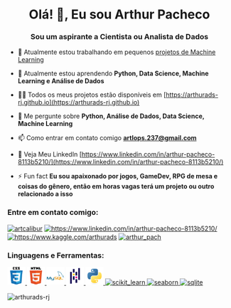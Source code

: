<h1 align="center">Olá! 👋, Eu sou Arthur Pacheco</h1>
<h3 align="center">Sou um aspirante a Cientista ou Analista de Dados</h3>

- 🔭 Atualmente estou trabalhando em pequenos [projetos de Machine Learning](https://github.com/Arthurads-rj/machine-learning-portf-lio)

- 🌱 Atualmente estou aprendendo **Python, Data Science, Machine Learning e Análise de Dados**

- 👨‍💻 Todos os meus projetos estão disponíveis em [https://arthurads-rj.github.io](https://arthurads-rj.github.io)

- 💬 Me pergunte sobre **Python, Análise de Dados, Data Science, Machine Learning**

- 📫 Como entrar em contato comigo **artlops.237@gmail.com**

- 📄 Veja Meu LinkedIn [https://www.linkedin.com/in/arthur-pacheco-8113b5210/](https://www.linkedin.com/in/arthur-pacheco-8113b5210/)

- ⚡ Fun fact **Eu sou apaixonado por jogos, GameDev, RPG de mesa e coisas do gênero, então em horas vagas terá um projeto ou outro relacionado a isso**

<h3 align="left">Entre em contato comigo:</h3>
<p align="left">
<a href="https://twitter.com/artcalibur" target="blank"><img align="center" src="https://raw.githubusercontent.com/rahuldkjain/github-profile-readme-generator/master/src/images/icons/Social/twitter.svg" alt="artcalibur" height="30" width="40" /></a>
<a href="https://linkedin.com/in/https://www.linkedin.com/in/arthur-pacheco-8113b5210/" target="blank"><img align="center" src="https://raw.githubusercontent.com/rahuldkjain/github-profile-readme-generator/master/src/images/icons/Social/linked-in-alt.svg" alt="https://www.linkedin.com/in/arthur-pacheco-8113b5210/" height="30" width="40" /></a>
<a href="https://kaggle.com/https://www.kaggle.com/arthurads" target="blank"><img align="center" src="https://raw.githubusercontent.com/rahuldkjain/github-profile-readme-generator/master/src/images/icons/Social/kaggle.svg" alt="https://www.kaggle.com/arthurads" height="30" width="40" /></a>
<a href="https://instagram.com/arthur_pach" target="blank"><img align="center" src="https://raw.githubusercontent.com/rahuldkjain/github-profile-readme-generator/master/src/images/icons/Social/instagram.svg" alt="arthur_pach" height="30" width="40" /></a>
</p>

<h3 align="left">Linguagens e Ferramentas:</h3>
<p align="left"> <a href="https://www.w3schools.com/css/" target="_blank" rel="noreferrer"> <img src="https://raw.githubusercontent.com/devicons/devicon/master/icons/css3/css3-original-wordmark.svg" alt="css3" width="40" height="40"/> </a> <a href="https://www.w3.org/html/" target="_blank" rel="noreferrer"> <img src="https://raw.githubusercontent.com/devicons/devicon/master/icons/html5/html5-original-wordmark.svg" alt="html5" width="40" height="40"/> </a> <a href="https://www.mysql.com/" target="_blank" rel="noreferrer"> <img src="https://raw.githubusercontent.com/devicons/devicon/master/icons/mysql/mysql-original-wordmark.svg" alt="mysql" width="40" height="40"/> </a> <a href="https://pandas.pydata.org/" target="_blank" rel="noreferrer"> <img src="https://raw.githubusercontent.com/devicons/devicon/2ae2a900d2f041da66e950e4d48052658d850630/icons/pandas/pandas-original.svg" alt="pandas" width="40" height="40"/> </a> <a href="https://www.python.org" target="_blank" rel="noreferrer"> <img src="https://raw.githubusercontent.com/devicons/devicon/master/icons/python/python-original.svg" alt="python" width="40" height="40"/> </a> <a href="https://scikit-learn.org/" target="_blank" rel="noreferrer"> <img src="https://upload.wikimedia.org/wikipedia/commons/0/05/Scikit_learn_logo_small.svg" alt="scikit_learn" width="40" height="40"/> </a> <a href="https://seaborn.pydata.org/" target="_blank" rel="noreferrer"> <img src="https://seaborn.pydata.org/_images/logo-mark-lightbg.svg" alt="seaborn" width="40" height="40"/> </a> <a href="https://www.sqlite.org/" target="_blank" rel="noreferrer"> <img src="https://www.vectorlogo.zone/logos/sqlite/sqlite-icon.svg" alt="sqlite" width="40" height="40"/> </a> </p>

<p><img align="center" src="https://github-readme-stats.vercel.app/api/top-langs?username=arthurads-rj&show_icons=true&locale=br&layout=compact" alt="arthurads-rj" /></p>


<!---
Olá! Eu me chamo Arthur. Aspirante a Cientista de dados ou Analista de dados, busco sempre aprender mais e mais sobre a área.

- [Clique Aqui para ver meu repositório de Machine Learning](https://github.com/Arthurads-rj/machine-learning-portf-lio)

Tenho conhecimentos em:
- Front-end Básico: HTML, CSS, JavaScript
- Back-end Básico com Python
- Conhecimento básico em SQL, Análise de dados e algoritmos de Machine Learning

Meu perfil será meu portfólio de projetos que criei ao longo da minha jornada como programador
- Curso Superior em Análise e Desenvolvimento de Sistemas.
- E-mail: artlops.237@gmail.com


Arthurads-rj/Arthurads-rj is a ✨ special ✨ repository because its `README.md` (this file) appears on your GitHub profile.
You can click the Preview link to take a look at your changes.
--->
